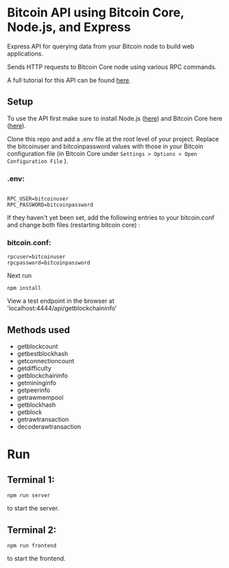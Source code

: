 # Bitcoin API using Bitcoin Core, Node.js, and Express

Express API for querying data from your Bitcoin node to build web applications.  
  
Sends HTTP requests to Bitcoin Core node using various RPC commands.

A full tutorial for this API can be found [here](https://medium.com/@peterjd42/build-your-own-bitcoin-api-using-node-js-and-bitcoin-core-251e613623db).

## Setup
To use the API first make sure to install Node.js ([here](https://nodejs.org/en/download/)) and Bitcoin Core here ([here](https://bitcoin.org/en/download)).

Clone this repo and add a .env file at the root level of your project. Replace the bitcoinuser and bitcoinpassword values with those in your Bitcoin configuration file (in Bitcoin Core under `Settings > Options > Open Configuration File` ).  
  
### .env:
```

RPC_USER=bitcoinuser
RPC_PASSWORD=bitcoinpassword
```
If they haven't yet been set, add the following entries to your bitcoin.conf and change both files (restarting bitcoin core) :  
  
### bitcoin.conf:
```
rpcuser=bitcoinuser
rpcpassword=bitcoinpassword
```

Next run

```
npm install
```

View a test endpoint in the browser at 'localhost:4444/api/getblockchaininfo'

## Methods used
- getblockcount
- getbestblockhash
- getconnectioncount
- getdifficulty
- getblockchaininfo
- getmininginfo
- getpeerinfo
- getrawmempool
- getblockhash
- getblock
- getrawtransaction
- decoderawtransaction


# Run
## Terminal 1:
```
npm run server
```
to start the server.


## Terminal 2:
```
npm run frontend
```
to start the frontend.
